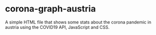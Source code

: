 # corona-graph-austria
A simple HTML file that shows some stats about the corona pandemic in austria using the COVID19 API, JavaScript and CSS.
